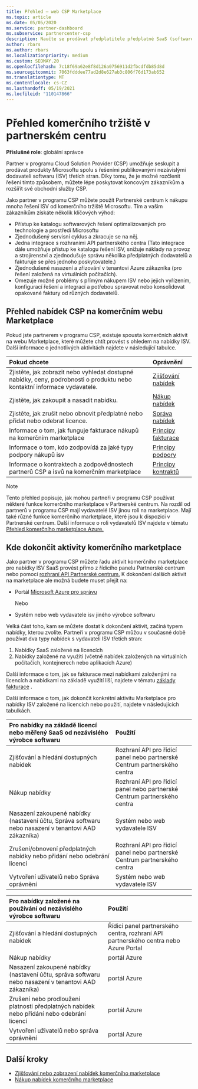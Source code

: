 ```yaml
---
title: Přehled – web CSP Marketplace
ms.topic: article
ms.date: 05/05/2020
ms.service: partner-dashboard
ms.subservice: partnercenter-csp
description: Naučte se prodávat předplatitele předplatné SaaS (software jako služba) od nezávislých výrobců softwaru (ISV) na webu Marketplace.
author: rbars
ms.author: rbars
ms.localizationpriority: medium
ms.custom: SEOMAY.20
ms.openlocfilehash: 7c18f69a62e8f8d126a0756911d2fbcdfdb85d8d
ms.sourcegitcommit: 7063fdddee77ad2d8e627ab3c806f76d173ab652
ms.translationtype: MT
ms.contentlocale: cs-CZ
ms.lasthandoff: 05/19/2021
ms.locfileid: "110147866"
---
```

# <a name="overview-of-the-commercial-marketplace-in-partner-center"></a>Přehled komerčního tržiště v partnerském centru

**Příslušné role**: globální správce

Partner v programu Cloud Solution Provider (CSP) umožňuje seskupit a prodávat produkty Microsoftu spolu s řešeními publikovanými nezávislými dodavateli softwaru (ISV) třetích stran. Díky tomu, že je možné rozčlenit řešení tímto způsobem, můžete lépe poskytovat koncovým zákazníkům a rozšířit své obchodní služby CSP.

Jako partner v programu CSP můžete použít Partnerské centrum k nákupu mnoha řešení ISV od komerčního tržiště Microsoftu. Tím a vašim zákazníkům získáte několik klíčových výhod:

- Přístup ke katalogu softwarových řešení optimalizovaných pro technologie a prostředí Microsoftu
- Zjednodušený servisní cyklus a zkracuje se na něj.
- Jedna integrace s rozhraními API partnerského centra (Tato integrace dále umožňuje přístup ke katalogu řešení ISV, snižuje náklady na provoz a strojírenství a zjednodušuje správu několika předplatných dodavatelů a fakturuje se přes jednoho poskytovatele.)
- Zjednodušené nasazení a zřizování v tenantovi Azure zákazníka (pro řešení založená na virtuálních počítačích).
- Omezuje možné problémy s přímým nákupem ISV nebo jejich vyřízením, konfigurací řešení a integrací a potřebou spravovat nebo konsolidovat opakované faktury od různých dodavatelů.

## <a name="overview-of-csp-offers-in-the-commercial-marketplace"></a>Přehled nabídek CSP na komerčním webu Marketplace

Pokud jste partnerem v programu CSP, existuje spousta komerčních aktivit na webu Marketplace, které můžete chtít provést s ohledem na nabídky ISV. Další informace o jednotlivých aktivitách najdete v následující tabulce.

|**Pokud chcete**  |**Oprávnění**   |
|:------------------------------------|:------------------|
|Zjistěte, jak zobrazit nebo vyhledat dostupné nabídky, ceny, podrobnosti o produktu nebo kontaktní informace vydavatele. | [Zjišťování nabídek](csp-commercial-marketplace-discover.md) | 
|Zjistěte, jak zakoupit a nasadit nabídku.   | [Nákup nabídek](csp-commercial-marketplace-purchase.md)   | 
|Zjistěte, jak zrušit nebo obnovit předplatné nebo přidat nebo odebrat licence.  | [Správa nabídek](csp-commercial-marketplace-manage.md) |
|Informace o tom, jak funguje fakturace nákupů na komerčním marketplace | [Principy fakturace](csp-commercial-marketplace-billing.md) |
|Informace o tom, kdo zodpovídá za jaké typy podpory nákupů isv | [Principy podpory](csp-commercial-marketplace-support.md) |
|Informace o kontraktech a zodpovědnostech partnerů CSP a isvů na komerčním marketplace | [Principy kontraktů](csp-commercial-marketplace-contracting.md) |

> [!NOTE]
> Tento přehled popisuje, jak mohou partneři v programu CSP používat některé funkce komerčního marketplace v Partnerské centrum. Na rozdíl od partnerů v programu CSP mají vydavatelé ISV jinou roli na marketplace. Mají také různé funkce komerčního marketplace, které jsou k dispozici v Partnerské centrum. Další informace o roli vydavatelů ISV najdete v tématu [Přehled komerčního marketplace Azure.](/azure/marketplace/partner-center-portal/commercial-marketplace-overview)

## <a name="where-to-complete-commercial-marketplace-activities"></a>Kde dokončit aktivity komerčního marketplace

Jako partner v programu CSP můžete řadu aktivit komerčního marketplace pro nabídky ISV SaaS provést přímo z řídicího panelu Partnerské centrum nebo pomocí [rozhraní API Partnerské centrum.](/partner-center/develop/) [](https://partner.microsoft.com/dashboard) K dokončení dalších aktivit na marketplace ale možná budete muset přejít na:

- Portál [Microsoft Azure pro správu](https://portal.azure.com/)

    Nebo

- Systém nebo web vydavatele isv jiného výrobce softwaru

Velká část toho, kam se můžete dostat k dokončení aktivit, začíná typem nabídky, kterou zvolíte. Partneři v programu CSP můžou v současné době používat dva typy nabídek s vydavateli ISV třetích stran:

1. Nabídky SaaS založené na licencích  
2. Nabídky založené na využití (včetně nabídek založených na virtuálních počítačích, kontejnerech nebo aplikacích Azure)

Další informace o tom, jak se fakturace mezi nabídkami založenými na licencích a nabídkami na základě využití liší, najdete v tématu [základy fakturace](billing-basics.md) .  

Další informace o tom, jak dokončit konkrétní aktivitu Marketplace pro nabídky ISV založené na licencích nebo použití, najdete v následujících tabulkách.

|**Pro nabídky na základě licencí nebo měřený SaaS od nezávislého výrobce softwaru**  |**Použití**  |
|:------------------------------------|:------------------|
|Zjišťování a hledání dostupných nabídek  | Rozhraní API pro řídicí panel nebo partnerské Centrum partnerského centra  |
|Nákup nabídky  | Rozhraní API pro řídicí panel nebo partnerské Centrum partnerského centra  |
|Nasazení zakoupené nabídky (nastavení účtu, Správa softwaru nebo nasazení v tenantovi AAD zákazníka)  | Systém nebo web vydavatele ISV  |
|Zrušení/obnovení předplatných nabídky nebo přidání nebo odebrání licencí | Rozhraní API pro řídicí panel nebo partnerské Centrum partnerského centra  |
|Vytvoření uživatelů nebo Správa oprávnění  | Systém nebo web vydavatele ISV  |

|**Pro nabídky založené na používání od nezávislého výrobce softwaru**  |**Použití**  |
|:------------------------------------|:------------------|
|Zjišťování a hledání dostupných nabídek  | Řídicí panel partnerského centra, rozhraní API partnerského centra nebo Azure Portal  |
|Nákup nabídky  | portál Azure  |
|Nasazení zakoupené nabídky (nastavení účtu, správa softwaru nebo nasazení v tenantovi AAD zákazníka)  | portál Azure  |
|Zrušení nebo prodloužení platnosti předplatných nabídek nebo přidání nebo odebrání licencí | portál Azure  |
|Vytvoření uživatelů nebo správa oprávnění  | portál Azure  |

## <a name="next-steps"></a>Další kroky

- [Zjišťování nebo zobrazení nabídek komerčního marketplace](csp-commercial-marketplace-discover.md)
- [Nákup nabídek komerčního marketplace](csp-commercial-marketplace-purchase.md)
